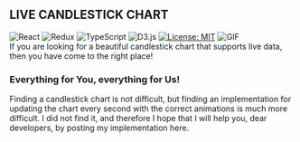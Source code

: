 ## LIVE CANDLESTICK CHART
![React](https://img.shields.io/badge/react-%2320232a.svg?style=for-the-badge&logo=react&logoColor=%2361DAFB)
![Redux](https://img.shields.io/badge/redux-%23593d88.svg?style=for-the-badge&logo=redux&logoColor=white)
![TypeScript](https://img.shields.io/badge/typescript-%23007ACC.svg?style=for-the-badge&logo=typescript&logoColor=white)
![D3.js](https://img.shields.io/badge/D3.js-%2320232a.svg?style=for-the-badge&logo=d3dotjs&logoColor=F9A03C)
[![License: MIT](https://img.shields.io/badge/License-MIT-yellow.svg?style=for-the-badge)](https://opensource.org/licenses/MIT)
![GIF](https://media.giphy.com/media/tMUMi4Ylnzk88/giphy.gif)   
If you are looking for a beautiful candlestick chart that supports live data, then you have come to the right place!

### Everything for You, everything for Us!
Finding a candlestick chart is not difficult, but finding an implementation for updating the chart every second with the correct animations is much more difficult. I did not find it, and therefore I hope that I will help you, dear developers, by posting my implementation here.